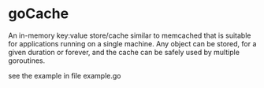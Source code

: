 # goCache
An in-memory key:value store/cache similar to memcached that is suitable for applications running on a single machine. Any object can be stored, for a given duration or forever, and the cache can be safely used by multiple goroutines.


see the example in file example.go
